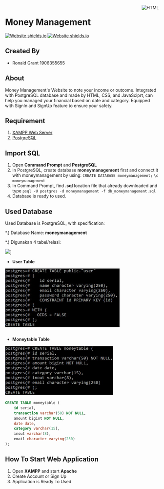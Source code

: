 <a href="https://github.com/rainzoneg/proyek-SBD/">
    <img src="https://upload.wikimedia.org/wikipedia/commons/thumb/6/61/HTML5_logo_and_wordmark.svg/180px-HTML5_logo_and_wordmark.svg.png" alt="HTML" title="HTML" align="right" height="90" />
</a>

# Money Management
[![Website shields.io](https://img.shields.io/website-up-down-green-red/http/shields.io.svg)](https://cow-7a.web.app/)
[![Website shields.io](https://img.shields.io/badge/made%20with-bootstrap-orange?&style=plastic)](https://cow-7a.web.app/)

## Created By
* Ronald Grant 1906355655

## About
Money Management's Website to note your income or outcome. Integrated with PostgreSQL database and made by HTML, CSS, and JavaSciprt, can help you managed your financial based on date and category. Equipped with SignIn and SignUp feature to ensure your safety.

## Requirement
1. [XAMPP Web Server](https://www.apachefriends.org/download.html)
2. [PostgreSQL](https://www.postgresql.org/download/)

## Import SQL
1. Open **Command Prompt** and **PostgreSQL**
2. In PostgreSQL, create database **moneymanagement** first and connect it with moneymanagement by using:
`CREATE DATABASE moneymanagement;`
`\c moneymanagement`
3. In Command Prompt, find **.sql** location file that already downloaded and type
`psql -U postgres -d moneymanagement -f db_moneymanagement.sql`
4. Database is ready to used.

## Used Database
Used Database is PostgreSQL, with specification:

*.) Database Name: **moneymanagement**

*.) Digunakan 4 tabel/relasi:

<img src="/assets/images/readme">]

- **User Table**

![image](https://raw.githubusercontent.com/dlanooor/money-management/main/assets/images/readme/user.jpg)

```SQL

```

- **Moneytable Table**

![image](https://raw.githubusercontent.com/dlanooor/money-management/main/assets/images/readme/moneytable.jpg)

```SQL
CREATE TABLE moneytable (
	id serial,
	transaction varchar(50) NOT NULL,
	amount bigint NOT NULL,
	date date,
	category varchar(15),
	inout varchar(8),
	email character varying(250)
);
```

## How To Start Web Application

1. Open **XAMPP** and start **Apache**
2. Create Account or Sign Up
3. Application is Ready To Used